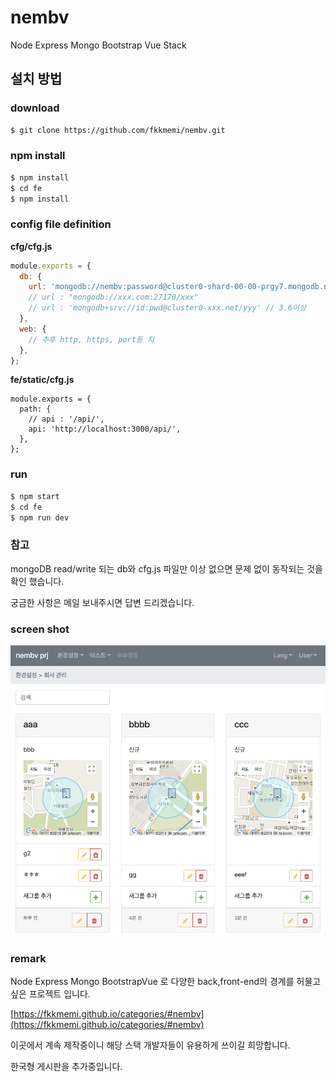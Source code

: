 # nembv
Node Express Mongo Bootstrap Vue Stack

## 설치 방법

### download
```bash
$ git clone https://github.com/fkkmemi/nembv.git
```

### npm install
```bash
$ npm install
$ cd fe
$ npm install
```

### config file definition

**cfg/cfg.js**  
```javascript
module.exports = {
  db: {
    url: 'mongodb://nembv:password@cluster0-shard-00-00-prgy7.mongodb.net:27017,cluster0-shard-00-01-prgy7.mongodb.net:27017,cluster0-shard-00-02-prgy7.mongodb.net:27017/faw?ssl=true&replicaSet=Cluster0-shard-0&authSource=admin',    
    // url : "mongodb://xxx.com:27170/xxx"
    // url : 'mongodb+srv://id:pwd@cluster0-xxx.net/yyy' // 3.6이상
  },
  web: {
    // 추후 http, https, port등 지
  },
};
```

**fe/static/cfg.js**  
```ecmascript 6
module.exports = {
  path: {
    // api : '/api/',
    api: 'http://localhost:3000/api/',
  },
};
```

### run
```bash
$ npm start
$ cd fe
$ npm run dev
```

### 참고
mongoDB read/write 되는 db와 cfg.js 파일만 이상 없으면 문제 없이 동작되는 것을 확인 했습니다.

궁금한 사항은 메일 보내주시면 답변 드리겠습니다. 

### screen shot
![nembv](/public/images/nembv.png)

### remark
Node Express Mongo BootstrapVue 로 다양한 back,front-end의 경계를 허물고 싶은 프로젝트 입니다.

[https://fkkmemi.github.io/categories/#nembv](https://fkkmemi.github.io/categories/#nembv) 

이곳에서 계속 제작중이니 해당 스택 개발자들이 유용하게 쓰이길 희망합니다.

한국형 게시판을 추가중입니다. 